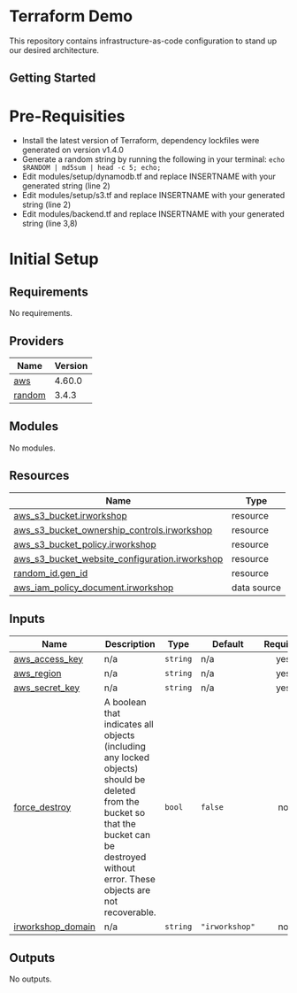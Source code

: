# Terraform Demo
This repository contains infrastructure-as-code configuration to stand up our desired architecture.

## Getting Started

# Pre-Requisities
* Install the latest version of Terraform, dependency lockfiles were generated on version v1.4.0
* Generate a random string by running the following in your terminal:
`echo $RANDOM | md5sum | head -c 5; echo;`
* Edit modules/setup/dynamodb.tf and replace INSERTNAME with your generated string (line 2)
* Edit modules/setup/s3.tf and replace INSERTNAME with your generated string (line 2)
* Edit modules/backend.tf and replace INSERTNAME with your generated string (line 3,8)

# Initial Setup

<!-- BEGINNING OF PRE-COMMIT-TERRAFORM DOCS HOOK -->
## Requirements

No requirements.

## Providers

| Name | Version |
|------|---------|
| <a name="provider_aws"></a> [aws](#provider\_aws) | 4.60.0 |
| <a name="provider_random"></a> [random](#provider\_random) | 3.4.3 |

## Modules

No modules.

## Resources

| Name | Type |
|------|------|
| [aws_s3_bucket.irworkshop](https://registry.terraform.io/providers/hashicorp/aws/latest/docs/resources/s3_bucket) | resource |
| [aws_s3_bucket_ownership_controls.irworkshop](https://registry.terraform.io/providers/hashicorp/aws/latest/docs/resources/s3_bucket_ownership_controls) | resource |
| [aws_s3_bucket_policy.irworkshop](https://registry.terraform.io/providers/hashicorp/aws/latest/docs/resources/s3_bucket_policy) | resource |
| [aws_s3_bucket_website_configuration.irworkshop](https://registry.terraform.io/providers/hashicorp/aws/latest/docs/resources/s3_bucket_website_configuration) | resource |
| [random_id.gen_id](https://registry.terraform.io/providers/hashicorp/random/latest/docs/resources/id) | resource |
| [aws_iam_policy_document.irworkshop](https://registry.terraform.io/providers/hashicorp/aws/latest/docs/data-sources/iam_policy_document) | data source |

## Inputs

| Name | Description | Type | Default | Required |
|------|-------------|------|---------|:--------:|
| <a name="input_aws_access_key"></a> [aws\_access\_key](#input\_aws\_access\_key) | n/a | `string` | n/a | yes |
| <a name="input_aws_region"></a> [aws\_region](#input\_aws\_region) | n/a | `string` | n/a | yes |
| <a name="input_aws_secret_key"></a> [aws\_secret\_key](#input\_aws\_secret\_key) | n/a | `string` | n/a | yes |
| <a name="input_force_destroy"></a> [force\_destroy](#input\_force\_destroy) | A boolean that indicates all objects (including any locked objects) should be deleted from the bucket so that the bucket can be destroyed without error. These objects are not recoverable. | `bool` | `false` | no |
| <a name="input_irworkshop_domain"></a> [irworkshop\_domain](#input\_irworkshop\_domain) | n/a | `string` | `"irworkshop"` | no |

## Outputs

No outputs.
<!-- END OF PRE-COMMIT-TERRAFORM DOCS HOOK -->